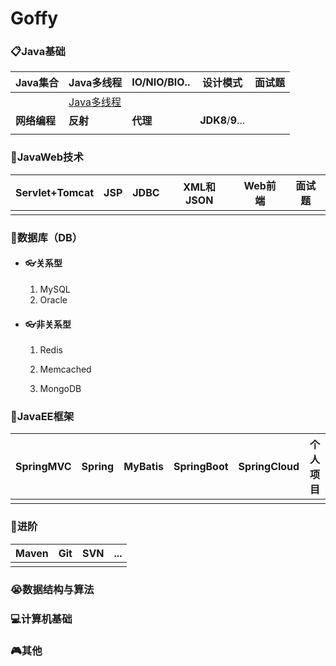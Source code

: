 # Goffy

### 📋Java基础

| Java集合     | Java多线程                                                   | IO/NIO/BIO.. | 设计模式          | 面试题 |
| ------------ | ------------------------------------------------------------ | ------------ | ----------------- | ------ |
|              | [Java多线程](https://github.com/GoffyW/Goffy/tree/master/JavaSE/JavaThread) |              |                   |        |
| **网络编程** | **反射**                                                     | **代理**     | **JDK8**/**9**... |        |
|              |                                                              |              |                   |        |

### 🎁JavaWeb技术

| Servlet+Tomcat | JSP  | JDBC | XML和JSON | Web前端 | 面试题 |
| -------------- | ---- | ---- | --------- | ------- | ------ |
|                |      |      |           |         |        |

### 🔩数据库（DB）

- #### 👓关系型

  1. MySQL
  2. Oracle

- #### 👓非关系型

  1. Redis

  2. Memcached

  3. MongoDB

     

### 🏰JavaEE框架

| SpringMVC | Spring | MyBatis | SpringBoot | SpringCloud | 个人项目 |
| --------- | ------ | ------- | ---------- | ----------- | -------- |
|           |        |         |            |             |          |

### 🚝进阶

| Maven | Git  | SVN  | ...  |
| ----- | ---- | ---- | ---- |
|       |      |      |      |



### 😭数据结构与算法

### 💻计算机基础

### 🎮其他